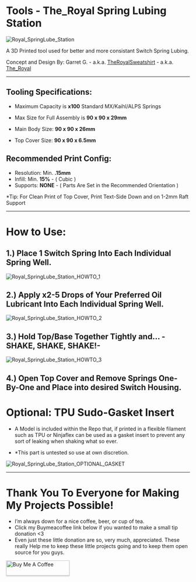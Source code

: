 # Tools - The_Royal Spring Lubing Station


![Royal_SpringLube_Station](https://cdn.discordapp.com/attachments/642426539824119849/667474700091260932/image0.jpg)

 A 3D Printed tool used for better and more consistant Switch Spring Lubing.

Concept and Design By: Garret G. - a.k.a. [TheRoyalSweatshirt](https://github.com/TheRoyalSweatshirt) - a.k.a. [The_Royal](https://reddit.com/u/The_Royal)

___

## Tooling Specifications:

- Maximum Capacity is **x100** Standard MX/Kaihl/ALPS Springs

- Max Size for Full Assembly is **90 x 90 x 29mm** 
- Main Body Size: **90 x 90 x 26mm**
- Top Cover Size: **90 x 90 x 6.5mm**

## Recommended Print Config:

- Resolution: Min. **.15mm**
- Infill: Min. **15%** - ( Cubic )
- Supports: **NONE** - ( Parts Are Set in the Recommended Orientation )


*Tip: For Clean Print of Top Cover, Print Text-Side Down and on 1-2mm Raft Support

___

# How to Use:

## 1.) Place 1 Switch Spring Into Each Individual Spring Well.

![Royal_SpringLube_Station_HOWTO_1](https://cdn.discordapp.com/attachments/642426539824119849/667469012761837597/Inst-Spring_In.png)

## 2.) Apply x2-5 Drops of Your Preferred Oil Lubricant Into Each Individual Spring Well.
![Royal_SpringLube_Station_HOWTO_2](https://cdn.discordapp.com/attachments/642426539824119849/667469014129442826/Inst-Lube-Application.png)

## 3.) Hold Top/Base Together Tightly and... - SHAKE, SHAKE, SHAKE!-
![Royal_SpringLube_Station_HOWTO_3](https://cdn.discordapp.com/attachments/642426539824119849/667471836073689088/Inst-SHAKE.png)

## 4.) Open Top Cover and Remove Springs One-By-One and Place into desired Switch Housing. 

# Optional: TPU Sudo-Gasket Insert

- A Model is included within the Repo that, if printed in a flexible filament such as TPU or Ninjaflex can be used as a gasket insert to prevent any sort of leaking when shaking what so ever.  

- *This part is untested so use at own discretion.

![Royal_SpringLube_Station_OPTIONAL_GASKET](https://cdn.discordapp.com/attachments/642426539824119849/670313620000866334/Optional_Gasket.png)

___

# Thank You To Everyone for Making My Projects Possible!

- I’m always down for a nice coffee, beer, or cup of tea. 
- Click my Buymeacoffee link below if you wanted to make a small tip donation <3
- Even just these little donation are so, very much, appreciated.  These really Help me to keep these little projects going and to keep them open source for you guys. 

<a href="https://www.buymeacoffee.com/xQnlh8tRs" target="_blank"><img src="https://www.buymeacoffee.com/assets/img/custom_images/orange_img.png" alt="Buy Me A Coffee" style="height: 41px !important;width: 174px !important;box-shadow: 0px 3px 2px 0px rgba(190, 190, 190, 0.5) !important;-webkit-box-shadow: 0px 3px 2px 0px rgba(190, 190, 190, 0.5) !important;" ></a>

